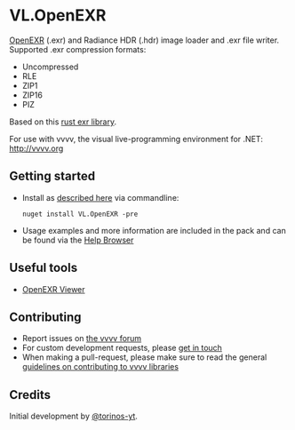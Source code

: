 # VL.OpenEXR

[OpenEXR](https://www.openexr.com/) (.exr) and Radiance HDR (.hdr) image loader and .exr file writer. Supported .exr compression formats:
- Uncompressed
- RLE
- ZIP1
- ZIP16
- PIZ

Based on this [rust exr library](https://docs.rs/exr/latest/exr/).

For use with vvvv, the visual live-programming environment for .NET: http://vvvv.org

## Getting started
- Install as [described here](https://thegraybook.vvvv.org/reference/hde/managing-nugets.html) via commandline:

    `nuget install VL.OpenEXR -pre`

- Usage examples and more information are included in the pack and can be found via the [Help Browser](https://thegraybook.vvvv.org/reference/hde/findinghelp.html)

## Useful tools
- [OpenEXR Viewer](https://github.com/afichet/openexr-viewer)

## Contributing
- Report issues on [the vvvv forum](https://forum.vvvv.org/c/vvvv-gamma/28)
- For custom development requests, please [get in touch](mailto:devvvvs@vvvv.org)
- When making a pull-request, please make sure to read the general [guidelines on contributing to vvvv libraries](https://thegraybook.vvvv.org/reference/extending/contributing.html)

## Credits
Initial development by [@torinos-yt](https://github.com/torinos-yt).
